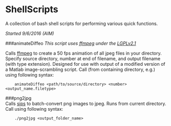 # ShellScripts
A collection of bash shell scripts for performing various quick functions.

*Started 9/6/2016 (AIM)*

###animateDiffeo
*This script uses [ffmpeg](https://ffmpeg.org) under the [LGPLv2.1](http://www.gnu.org/licenses/old-licenses/lgpl-2.1.html)*

Calls [ffmpeg](https://ffmpeg.org) to create a 50 fps animation of all jpeg files in your directory. Specify source directory, number at end of filename, and output filename (with type extension).
Designed for use with output of a modified version of a Matlab image-scrambling script. Call (from containing directory, e.g.) using following syntax:

        animateDiffeo <path/to/source/directory> <number> <output_name.filetype>

###png2jpg   
Calls [sips](https://developer.apple.com/legacy/library/documentation/Darwin/Reference/ManPages/man1/sips.1.html)
to batch-convert png images to jpeg. Runs from current directory. Call using following syntax:

        ./png2jpg <output_folder_name>
        

